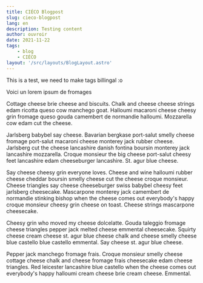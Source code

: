 ```yaml
---
title: CIÉCO Blogpost
slug: cieco-blogpost
lang: en
description: Testing content
author: ouvroir
date: 2021-11-22
tags: 
    - blog
    - CIÉCO
layout: '/src/layouts/BlogLayout.astro'
---
```


This is a test, we need to make tags billingal :o  

Voici un lorem ipsum de fromages

Cottage cheese brie cheese and biscuits. Chalk and cheese cheese strings edam ricotta queso cow manchego goat. Halloumi macaroni cheese cheesy grin fromage queso gouda camembert de normandie halloumi. Mozzarella cow edam cut the cheese.

Jarlsberg babybel say cheese. Bavarian bergkase port-salut smelly cheese fromage port-salut macaroni cheese monterey jack rubber cheese. Jarlsberg cut the cheese lancashire danish fontina boursin monterey jack lancashire mozzarella. Croque monsieur the big cheese port-salut cheesy feet lancashire edam cheeseburger lancashire. St. agur blue cheese.

Say cheese cheesy grin everyone loves. Cheese and wine halloumi rubber cheese cheddar boursin smelly cheese cut the cheese croque monsieur. Cheese triangles say cheese cheeseburger swiss babybel cheesy feet jarlsberg cheesecake. Mascarpone monterey jack camembert de normandie stinking bishop when the cheese comes out everybody's happy croque monsieur cheesy grin cheese on toast. Cheese strings mascarpone cheesecake.

Cheesy grin who moved my cheese dolcelatte. Gouda taleggio fromage cheese triangles pepper jack melted cheese emmental cheesecake. Squirty cheese cream cheese st. agur blue cheese chalk and cheese smelly cheese blue castello blue castello emmental. Say cheese st. agur blue cheese.

Pepper jack manchego fromage frais. Croque monsieur smelly cheese cottage cheese chalk and cheese fromage frais cheesecake edam cheese triangles. Red leicester lancashire blue castello when the cheese comes out everybody's happy halloumi cream cheese brie cream cheese. Emmental.